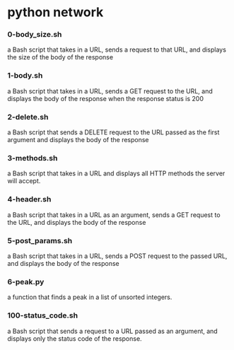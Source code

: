 # python network
### 0-body_size.sh
a Bash script that takes in a URL, sends a request to that URL, and displays the size of the body of the response
### 1-body.sh
a Bash script that takes in a URL, sends a GET request to the URL, and displays the body of the response when the response status is 200
### 2-delete.sh
a Bash script that sends a DELETE request to the URL passed as the first argument and displays the body of the response
### 3-methods.sh
a Bash script that takes in a URL and displays all HTTP methods the server will accept.
### 4-header.sh
a Bash script that takes in a URL as an argument, sends a GET request to the URL, and displays the body of the response
### 5-post_params.sh
a Bash script that takes in a URL, sends a POST request to the passed URL, and displays the body of the response
### 6-peak.py
a function that finds a peak in a list of unsorted integers.
### 100-status_code.sh
a Bash script that sends a request to a URL passed as an argument, and displays only the status code of the response.
